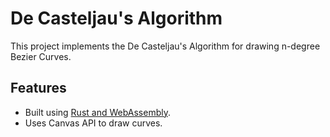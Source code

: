 # De Casteljau's Algorithm

This project implements the De Casteljau's Algorithm for drawing n-degree Bezier Curves.

## Features
* Built using [Rust and WebAssembly](rustwasm.github.io/).
* Uses Canvas API to draw curves.
